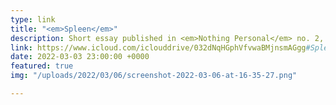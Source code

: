 ```yaml
---
type: link
title: "<em>Spleen</em>"
description: Short essay published in <em>Nothing Personal</em> no. 2, March 2022
link: https://www.icloud.com/iclouddrive/032dNqHGphVfvwaBMjnsmAGgg#Spleen%5FRebecca_O_Dwyer
date: 2022-03-03 23:00:00 +0000
featured: true
img: "/uploads/2022/03/06/screenshot-2022-03-06-at-16-35-27.png"

---
```

